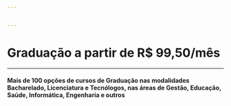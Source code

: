 ```yaml
---


---
```

[comment]: <> (descrição )

# Graduação a partir de R$ 99,50/mês
-------------------------
#### Mais de 100 opções de cursos de Graduação nas modalidades Bacharelado, Licenciatura e Tecnólogos, nas áreas de Gestão, Educação, Saúde, Informática, Engenharia e outros